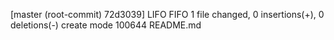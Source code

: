 [master (root-commit) 72d3039] LIFO FIFO
 1 file changed, 0 insertions(+), 0 deletions(-)
 create mode 100644 README.md
